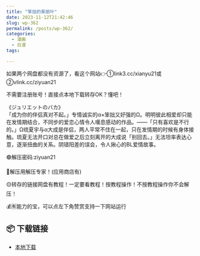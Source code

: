 ```yaml
---
title: "笨拙的茱丽叶"
date: 2023-11-12T21:42:46
slug: wp-362
permalink: /posts/wp-362/
categories:
  - 漫画
  - 日漫
tags:

---
```


如果两个网盘都没有资源了，看这个网站👉①link3.cc/xianyu21或②vlink.cc/ziyuan21

不需要注册账号！直接点本地下载转存OK？懂吧！

《ジュリエットのバカ》  
「成为你的伴侣真对不起。」专情诚实的α×笨拙又好强的Ω。明明彼此相爱却只能在发情期结合，不同步的爱恋心情令人嘆息感动的作品。——「只有喜欢是不行的。」Ω琉夏宇与α大成是伴侣，两人平常不住在一起，只在发情期的时候有身体接触。琉夏无法开口对总在做爱之后立刻离开的大成说「别回去。」无法坦率表达心意，逐渐扭曲的关系。阴错阳差的误会，令人揪心的BL爱情故事。

🟢解压密码:ziyuan21

🔵解压用解压专家！(应用商店有)

🟡转存的链接网盘有教程！一定要看教程！按教程操作！不按教程操作你不会解压！

💰🈶能力的宝，可以点左下角赞赏支持一下网站运行

## 📦 下载链接
- [本地下载](https://blziyuan21.com/pay-download/362?key=9ed0e86aa1&down_id=0)

